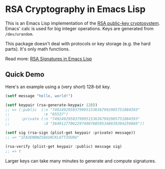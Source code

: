 # RSA Cryptography in Emacs Lisp

This is an Emacs Lisp implementation of the [RSA public-key
cryptosystem][rsa]. Emacs' calc is used for big integer operations.
Keys are generated from `/dev/urandom`.

This package doesn't deal with protocols or key storage (e.g. the hard
parts). It's only math functions.

Read more: [RSA Signatures in Emacs Lisp][blog]

## Quick Demo

Here's an example using a (very short) 128-bit key.

~~~el
(setf message "hello, world!")

(setf keypair (rsa-generate-keypair 128))
;; => (:public  (:n "74924929503799951536367992905751084593"
;;               :e "65537")
;;     :private (:n "74924929503799951536367992905751084593"
;;               :d "36491277062297490768595348639394259869"))

(setf sig (rsa-sign (plist-get keypair :private) message))
;; => "1FA3ENRWZS66U8CKL6TT3VU0U"

(rsa-verify (plist-get keypair :public) message sig)
;; => t
~~~

Larger keys can take many minutes to generate and compute signatures.


[rsa]: https://en.wikipedia.org/wiki/RSA_(cryptosystem)
[blog]: http://nullprogram.com/blog/2015/10/30/
